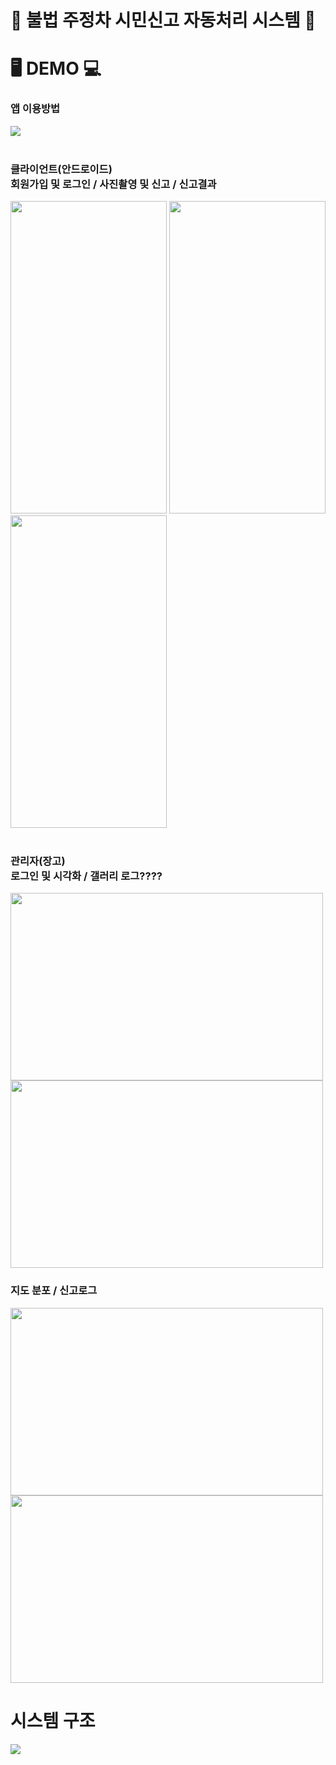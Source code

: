 # 🚫 불법 주정차 시민신고 자동처리 시스템 🚫 
# 🖥 DEMO 💻 
<!-- 처음부터 끝까지 어떻게 작동하는지로 설명하듯 사람들이 쉽게 알아볼수있게 전개하기 -->
### 앱 이용방법
<img src="https://user-images.githubusercontent.com/91523484/158516191-98cc8cc2-bd05-4681-a0db-48c2dacecd67.gif">  <br/> <br/>
### 클라이언트(안드로이드) <br/> 회원가입 및 로그인 / 사진촬영 및 신고 / 신고결과
<img src="https://user-images.githubusercontent.com/91523484/158616134-8d9ad925-912b-4d12-91ae-4f509a4e0447.gif" width="250" height="500" >  <img src="https://user-images.githubusercontent.com/91523484/158503282-6df79dc3-1347-4dc9-965e-023f4ca3a6ea.gif" width="250" height="500"> <img src="https://user-images.githubusercontent.com/91523484/158505456-c8010f51-988a-48eb-b58d-f96c33a26104.gif" width="250" height="500" > <br/> <br/>
### 관리자(장고) <br/> 로그인 및 시각화 / 갤러리 로그???? 
<img src="https://user-images.githubusercontent.com/91523484/158720741-3483ad43-ac2e-4928-b7c9-bbbfd43a2e75.gif" width="500" height="300"> <img src="https://user-images.githubusercontent.com/91523484/158722695-ea016d1e-6846-448c-823b-292d72db0b50.gif" width="500" height="300" >
### 지도 분포 / 신고로그
<img src="https://user-images.githubusercontent.com/91523484/158724817-d9b4f632-6c41-4eab-9a62-e5ebbbf661f1.gif" width="500" height="300"> <img src="https://user-images.githubusercontent.com/91523484/158725636-9da3153b-62ad-4fb1-af31-4e5b5afc8850.gif" width="500" height="300"> 




# 시스템 구조
<img src="https://user-images.githubusercontent.com/91523484/158737848-c0960568-2c38-49a2-9ca6-806159e9bbd0.png"> 


<!-- 
<hr/> 바 만드는것 
<img src="" width="" height=""> 
align='left' 한칸 옆으로 띄우는거  -->
